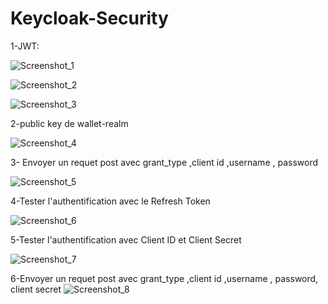 # Keycloak-Security
1-JWT:

![Screenshot_1](https://user-images.githubusercontent.com/84717947/202553050-23a6f520-4e5d-4d30-90e6-8375df708e29.png)

![Screenshot_2](https://user-images.githubusercontent.com/84717947/202553066-d2913bf0-ae4a-41b4-88a4-a5969e2e2cf1.png)

![Screenshot_3](https://user-images.githubusercontent.com/84717947/202553073-393e2090-494b-4663-b5c2-33ad98e79c1d.png)

2-public key de wallet-realm

![Screenshot_4](https://user-images.githubusercontent.com/84717947/202555517-5ff6107b-af14-45bb-b43e-d7fccf01507d.png)

3- Envoyer un requet post avec grant_type ,client id ,username , password

![Screenshot_5](https://user-images.githubusercontent.com/84717947/202553566-3b3591f8-3faa-4508-aa8e-921cc00c2eaf.png)

4-Tester l'authentification avec le Refresh Token

![Screenshot_6](https://user-images.githubusercontent.com/84717947/202556587-8cdc3670-95aa-4980-9cc8-63e3839f814f.png)


5-Tester l'authentification avec Client ID et Client Secret

![Screenshot_7](https://user-images.githubusercontent.com/84717947/202553805-bc7338f1-760e-44ad-83fb-758cd3064914.png)

6-Envoyer un requet post avec grant_type ,client id ,username , password, client secret
![Screenshot_8](https://user-images.githubusercontent.com/84717947/202553911-543e0628-e28c-438a-bb2d-5fd7b067b8c2.png)
 



